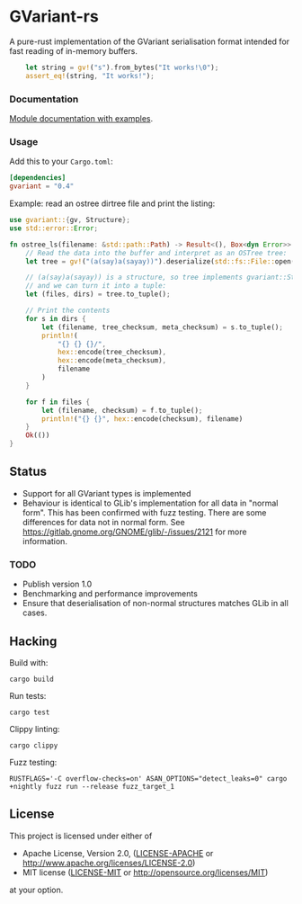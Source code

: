 GVariant-rs
===========

A pure-rust implementation of the GVariant serialisation format intended for
fast reading of in-memory buffers.

```rust
    let string = gv!("s").from_bytes("It works!\0");
    assert_eq!(string, "It works!");
```

### Documentation

[Module documentation with examples](https://docs.rs/gvariant).

### Usage

Add this to your `Cargo.toml`:

```toml
[dependencies]
gvariant = "0.4"
```

Example: read an ostree dirtree file and print the listing:

```rust
use gvariant::{gv, Structure};
use std::error::Error;

fn ostree_ls(filename: &std::path::Path) -> Result<(), Box<dyn Error>> {
    // Read the data into the buffer and interpret as an OSTree tree:
    let tree = gv!("(a(say)a(sayay))").deserialize(std::fs::File::open(filename)?)?;

    // (a(say)a(sayay)) is a structure, so tree implements gvariant::Structure,
    // and we can turn it into a tuple:
    let (files, dirs) = tree.to_tuple();

    // Print the contents
    for s in dirs {
        let (filename, tree_checksum, meta_checksum) = s.to_tuple();
        println!(
            "{} {} {}/",
            hex::encode(tree_checksum),
            hex::encode(meta_checksum),
            filename
        )
    }

    for f in files {
        let (filename, checksum) = f.to_tuple();
        println!("{} {}", hex::encode(checksum), filename)
    }
    Ok(())
}
```

## Status

* Support for all GVariant types is implemented
* Behaviour is identical to GLib's implementation for all data in "normal
  form". This has been confirmed with fuzz testing.  There are some differences
  for data not in normal form.   See
  https://gitlab.gnome.org/GNOME/glib/-/issues/2121 for more information.

### TODO

* Publish version 1.0
* Benchmarking and performance improvements
* Ensure that deserialisation of non-normal structures matches GLib in all
  cases.

## Hacking

Build with:

    cargo build

Run tests:

    cargo test

Clippy linting:

    cargo clippy

Fuzz testing:

    RUSTFLAGS='-C overflow-checks=on' ASAN_OPTIONS="detect_leaks=0" cargo +nightly fuzz run --release fuzz_target_1

## License

This project is licensed under either of

 * Apache License, Version 2.0, ([LICENSE-APACHE](LICENSE-APACHE) or
   http://www.apache.org/licenses/LICENSE-2.0)
 * MIT license ([LICENSE-MIT](LICENSE-MIT) or
   http://opensource.org/licenses/MIT)

at your option.
